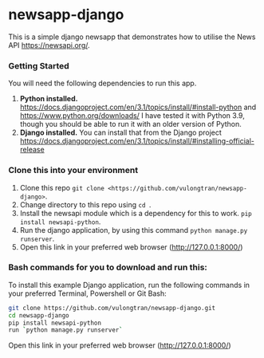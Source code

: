 # newsapp-django
This is a simple django newsapp that demonstrates how to utilise the News API https://newsapi.org/.

### Getting Started
You will need the following dependencies to run this app.
1. **Python installed.** https://docs.djangoproject.com/en/3.1/topics/install/#install-python and https://www.python.org/downloads/ I have tested it with Python 3.9, though you should be able to run it with an older version of Python.
2. **Django installed.** You can install that from the Django project https://docs.djangoproject.com/en/3.1/topics/install/#installing-official-release

### Clone this into your environment
1. Clone this repo `git clone <https://github.com/vulongtran/newsapp-django>`.
2. Change directory to this repo using `cd `.
3. Install the newsapi module which is a dependency for this to work. `pip install newsapi-python`.
4. Run the django application, by using this command `python manage.py runserver`.
5. Open this link in your preferred web browser (http://127.0.0.1:8000/) 
 
### Bash commands for you to download and run this:
To install this example Django application, run the following commands in your preferred Terminal, Powershell or Git Bash:
```bash
git clone https://github.com/vulongtran/newsapp-django.git
cd newsapp-django
pip install newsapi-python
run `python manage.py runserver`
```
 Open this link in your preferred web browser (http://127.0.0.1:8000/) 
